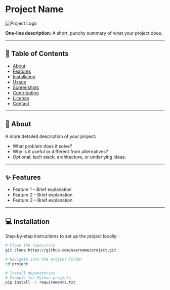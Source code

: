 # Project Name
![Project Logo](logo.png) <!-- Optional -->

**One-line description:** A short, punchy summary of what your project does.

---

## 🚀 Table of Contents
- [About](#about)
- [Features](#features)
- [Installation](#installation)
- [Usage](#usage)
- [Screenshots](#screenshots)
- [Contributing](#contributing)
- [License](#license)
- [Contact](#contact)

---

## 📝 About
A more detailed description of your project:
- What problem does it solve?
- Why is it useful or different from alternatives?
- Optional: tech stack, architecture, or underlying ideas.

---

## ✨ Features
- Feature 1 – Brief explanation
- Feature 2 – Brief explanation
- Feature 3 – Brief explanation

---

## 💻 Installation
Step-by-step instructions to set up the project locally:

```bash
# Clone the repository
git clone https://github.com/username/project.git

# Navigate into the project folder
cd project

# Install dependencies
# Example for Python projects
pip install -r requirements.txt
